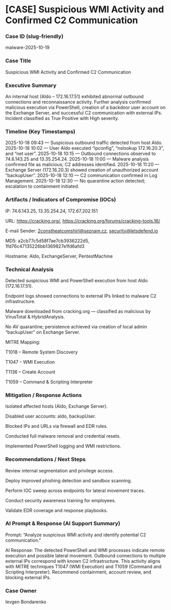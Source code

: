 # [CASE] Suspicious WMI Activity and Confirmed C2 Communication

### Case ID (slug-friendly)

malware-2025-10-19

### Case Title

Suspicious WMI Activity and Confirmed C2 Communication

### Executive Summary

An internal host (Aldo – 172.16.17.51) exhibited abnormal outbound connections and reconnaissance activity.
Further analysis confirmed malicious execution via PowerShell, creation of a backdoor user account on the Exchange Server, and successful C2 communication with external IPs.
Incident classified as True Positive with High severity.

### Timeline (Key Timestamps)

2025-10-18 09:43 — Suspicious outbound traffic detected from host Aldo.
2025-10-18 10:02 — User Aldo executed “ipconfig”, “nslookup 172.16.20.3”, and “net user”.
2025-10-18 10:15 — Outbound connections observed to 74.6.143.25 and 13.35.254.24.
2025-10-18 11:00 — Malware analysis confirmed file as malicious; C2 addresses identified.
2025-10-18 11:20 — Exchange Server (172.16.20.3) showed creation of unauthorized account “backupUser”.
2025-10-18 12:10 — C2 communication confirmed in Log Management.
2025-10-18 12:30 — No quarantine action detected; escalation to containment initiated.


### Artifacts / Indicators of Compromise (IOCs)

IP: 74.6.143.25, 13.35.254.24, 172.67.202.151

URL: https://cracking.org/, https://cracking.org/forums/cracking-tools.16/

E-mail Sender: 2constheatcomshirl@seznam.cz, security@letsdefend.io

MD5: a2cb77c5d58f7ae7cb3936222d5, 1fd76c47135226bb1369827e1fd6afd3

Hostname: Aldo, ExchangeServer, PentestMachine

### Technical Analysis

Detected suspicious WMI and PowerShell execution from host Aldo (172.16.17.51).

Endpoint logs showed connections to external IPs linked to malware C2 infrastructure.

Malware downloaded from cracking.org — classified as malicious by VirusTotal & HybridAnalysis.

No AV quarantine; persistence achieved via creation of local admin “backupUser” on Exchange Server.

MITRE Mapping:

T1018 – Remote System Discovery

T1047 – WMI Execution

T1136 – Create Account

T1059 – Command & Scripting Interpreter

### Mitigation / Response Actions

Isolated affected hosts (Aldo, Exchange Server).

Disabled user accounts: aldo, backupUser.

Blocked IPs and URLs via firewall and EDR rules.

Conducted full malware removal and credential resets.

Implemented PowerShell logging and WMI restrictions.

### Recommendations / Next Steps

Review internal segmentation and privilege access.

Deploy improved phishing detection and sandbox scanning.

Perform IOC sweep across endpoints for lateral movement traces.

Conduct security awareness training for employees.

Validate EDR coverage and response playbooks.

### AI Prompt & Response (AI Support Summary)

Prompt:
“Analyze suspicious WMI activity and identify potential C2 communication.”

AI Response:
The detected PowerShell and WMI processes indicate remote execution and possible lateral movement.
Outbound connections to multiple external IPs correspond with known C2 infrastructure.
This activity aligns with MITRE techniques T1047 (WMI Execution) and T1059 (Command and Scripting Interpreter).
Recommend containment, account review, and blocking external IPs.

### Case Owner

Ievgen Bondarenko
